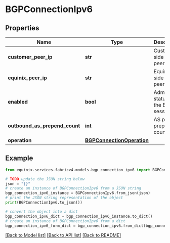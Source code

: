 # BGPConnectionIpv6


## Properties

Name | Type | Description | Notes
------------ | ------------- | ------------- | -------------
**customer_peer_ip** | **str** | Customer side peering ip | 
**equinix_peer_ip** | **str** | Equinix side peering ip | [optional] 
**enabled** | **bool** | Admin status for the BGP session | 
**outbound_as_prepend_count** | **int** | AS path prepend count | [optional] 
**operation** | [**BGPConnectionOperation**](BGPConnectionOperation.md) |  | [optional] 

## Example

```python
from equinix.services.fabricv4.models.bgp_connection_ipv6 import BGPConnectionIpv6

# TODO update the JSON string below
json = "{}"
# create an instance of BGPConnectionIpv6 from a JSON string
bgp_connection_ipv6_instance = BGPConnectionIpv6.from_json(json)
# print the JSON string representation of the object
print(BGPConnectionIpv6.to_json())

# convert the object into a dict
bgp_connection_ipv6_dict = bgp_connection_ipv6_instance.to_dict()
# create an instance of BGPConnectionIpv6 from a dict
bgp_connection_ipv6_form_dict = bgp_connection_ipv6.from_dict(bgp_connection_ipv6_dict)
```
[[Back to Model list]](../README.md#documentation-for-models) [[Back to API list]](../README.md#documentation-for-api-endpoints) [[Back to README]](../README.md)


